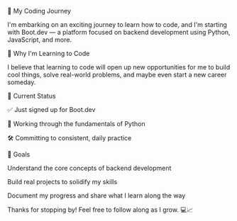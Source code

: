 🌱 My Coding Journey

I'm embarking on an exciting journey to learn how to code, and I'm starting with Boot.dev — a platform focused on backend development using Python, JavaScript, and more.

🧠 Why I'm Learning to Code

I believe that learning to code will open up new opportunities for me to build cool things, solve real-world problems, and maybe even start a new career someday.

📍 Current Status

✅ Just signed up for Boot.dev

📘 Working through the fundamentals of Python

🛠️ Committing to consistent, daily practice

🚀 Goals

Understand the core concepts of backend development

Build real projects to solidify my skills

Document my progress and share what I learn along the way

Thanks for stopping by! Feel free to follow along as I grow. 💻📈
